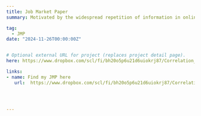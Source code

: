 ```yaml
---
title: Job Market Paper
summary: Motivated by the widespread repetition of information in online media, this paper develops an asset pricing model in which agents receive information containing common noise but fail to recognize the correlation between their own signals and those of others. This misperception leads to heightened trading aggressiveness on new information, price overreactions, and increased price informativeness. The model consistently predicts excess trading volumes and return reversals, and may also account for excess volatility. By categorizing agents into belief groups based on shared group-level noise, the analysis links the severity of the foregone correlation adjustment to the quantity of original information, with the bias disappearing as the repetition of information approaches zero.

tag: 
  - JMP
date: "2024-11-26T00:00:00Z"


# Optional external URL for project (replaces project detail page).
here: https://www.dropbox.com/scl/fi/bh20o5p6u21d6uiokrj87/Correlation_Neglect.pdf?rlkey=jvfduclbeyvos48pekwm3vzp4&st=noak5alv&dl=0

links:
- name: Find my JMP here
   url:  https://www.dropbox.com/scl/fi/bh20o5p6u21d6uiokrj87/Correlation_Neglect.pdf?rlkey=jvfduclbeyvos48pekwm3vzp4&st=noak5alv&dl=0




---
```


